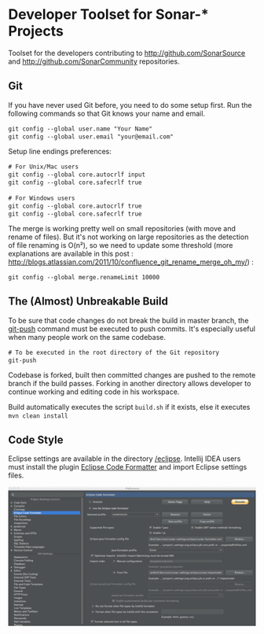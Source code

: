 # Developer Toolset for Sonar-* Projects

Toolset for the developers contributing to http://github.com/SonarSource and http://github.com/SonarCommunity repositories.

## Git

If you have never used Git before, you need to do some setup first. Run the following commands so that Git knows your name and email.

    git config --global user.name "Your Name"
    git config --global user.email "your@email.com"

Setup line endings preferences:

    # For Unix/Mac users
    git config --global core.autocrlf input
    git config --global core.safecrlf true

    # For Windows users
    git config --global core.autocrlf true
    git config --global core.safecrlf true

The merge is working pretty well on small repositories (with move and rename of files). But it's not working on large repositories as the detection of file renaming is O(n²), so we need to update some threshold (more explanations are available in this post : http://blogs.atlassian.com/2011/10/confluence_git_rename_merge_oh_my/) :

    git config --global merge.renameLimit 10000
    

## The (Almost) Unbreakable Build

To be sure that code changes do not break the build in master branch, the [git-push](/git/git-push) command must be executed to push commits. It's especially useful when many people work on the same codebase. 

    # To be executed in the root directory of the Git repository
    git-push
    
Codebase is forked, built then committed changes are pushed to the remote branch if the build passes. Forking in another directory allows developer to continue working and editing code in his workspace.

Build automatically executes the script `build.sh` if it exists, else it executes `mvn clean install`

## Code Style

Eclipse settings are available in the directory [/eclipse](/eclipse). 
Intellij IDEA users must install the plugin [Eclipse Code Formatter](http://plugins.jetbrains.com/plugin/?id=6546) and import Eclipse settings files.

![Intellij code style](/intellij/intellij-code-style.png)
